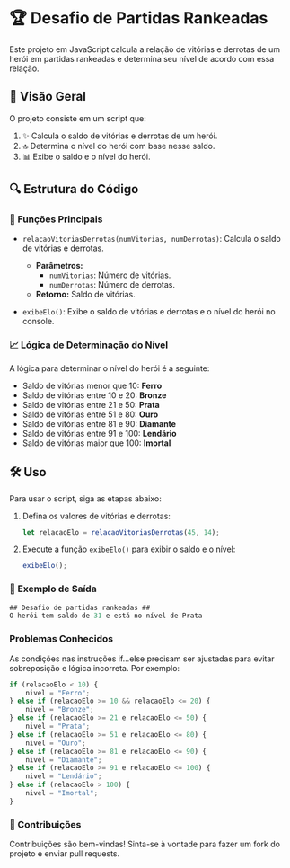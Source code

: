 # 🏆 Desafio de Partidas Rankeadas

Este projeto em JavaScript calcula a relação de vitórias e derrotas de um herói em partidas rankeadas e determina seu nível de acordo com essa relação.

## 📄 Visão Geral

O projeto consiste em um script que:
1. ✨ Calcula o saldo de vitórias e derrotas de um herói.
2. 🔝 Determina o nível do herói com base nesse saldo.
3. 📊 Exibe o saldo e o nível do herói.

## 🔍 Estrutura do Código

### 📂 Funções Principais

- `relacaoVitoriasDerrotas(numVitorias, numDerrotas)`: Calcula o saldo de vitórias e derrotas.
  - **Parâmetros:**
    - `numVitorias`: Número de vitórias.
    - `numDerrotas`: Número de derrotas.
  - **Retorno:** Saldo de vitórias.

- `exibeElo()`: Exibe o saldo de vitórias e derrotas e o nível do herói no console.

### 📈 Lógica de Determinação do Nível

A lógica para determinar o nível do herói é a seguinte:
-  Saldo de vitórias menor que 10: **Ferro**
-  Saldo de vitórias entre 10 e 20: **Bronze**
-  Saldo de vitórias entre 21 e 50: **Prata**
-  Saldo de vitórias entre 51 e 80: **Ouro**
-  Saldo de vitórias entre 81 e 90: **Diamante**
-  Saldo de vitórias entre 91 e 100: **Lendário**
-  Saldo de vitórias maior que 100: **Imortal**

## 🛠 Uso

Para usar o script, siga as etapas abaixo:

1. Defina os valores de vitórias e derrotas:
    ```javascript
    let relacaoElo = relacaoVitoriasDerrotas(45, 14);
    ```
2. Execute a função `exibeElo()` para exibir o saldo e o nível:
    ```javascript
    exibeElo();
    ```

### 🎯 Exemplo de Saída

```javascript
## Desafio de partidas rankeadas ##
O herói tem saldo de 31 e está no nível de Prata
```
### Problemas Conhecidos
As condições nas instruções if...else precisam ser ajustadas para evitar sobreposição e lógica incorreta. Por exemplo:
```javascript
if (relacaoElo < 10) {
    nivel = "Ferro";
} else if (relacaoElo >= 10 && relacaoElo <= 20) {
    nivel = "Bronze";
} else if (relacaoElo >= 21 e relacaoElo <= 50) {
    nivel = "Prata";
} else if (relacaoElo >= 51 e relacaoElo <= 80) {
    nivel = "Ouro";
} else if (relacaoElo >= 81 e relacaoElo <= 90) {
    nivel = "Diamante";
} else if (relacaoElo >= 91 e relacaoElo <= 100) {
    nivel = "Lendário";
} else if (relacaoElo > 100) {
    nivel = "Imortal";
}
```
### 🤝 Contribuições
Contribuições são bem-vindas! Sinta-se à vontade para fazer um fork do projeto e enviar pull requests.
